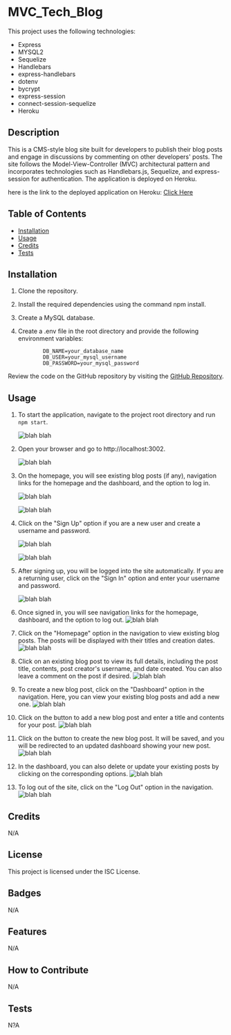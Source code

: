# MVC_Tech_Blog

This project uses the following technologies:

- Express
- MYSQL2
- Sequelize
- Handlebars
- express-handlebars
- dotenv
- bycrypt
- express-session
- connect-session-sequelize
- Heroku

## Description

This is a CMS-style blog site built for developers to publish their blog posts and engage in discussions by commenting on other developers' posts. The site follows the Model-View-Controller (MVC) architectural pattern and incorporates technologies such as Handlebars.js, Sequelize, and express-session for authentication. The application is deployed on Heroku.

here is the link to the deployed application on Heroku: [Click Here]()

## Table of Contents

- [Installation](#installation)
- [Usage](#usage)
- [Credits](#credits)
- [Tests](#tests)

## Installation

1.  Clone the repository.
2.  Install the required dependencies using the command npm install.
3.  Create a MySQL database.
4.  Create a .env file in the root directory and provide the following environment variables:

                DB_NAME=your_database_name
                DB_USER=your_mysql_username
                DB_PASSWORD=your_mysql_password

Review the code on the GitHub repository by visiting the [GitHub Repository](https://github.com/etapm/M19_TextEditor).

## Usage

1.  To start the application, navigate to the project root directory and run `npm start`.

    ![blah blah](./assets/Pic1.png)

2.  Open your browser and go to http://localhost:3002.

    ![blah blah](./assets/Pic2.png)

3.  On the homepage, you will see existing blog posts (if any), navigation links for the homepage and the dashboard, and the option to log in.

    ![blah blah](./assets/Pic2.9.png)

    ![blah blah](./assets/Pic3.png)

4.  Click on the "Sign Up" option if you are a new user and create a username and password.

    ![blah blah](./assets/Pic3.png)

    ![blah blah](./assets/Pic3.png)

5.  After signing up, you will be logged into the site automatically. If you are a returning user, click on the "Sign In" option and enter your username and password.

    ![blah blah](./assets/Pic3.png)

6.  Once signed in, you will see navigation links for the homepage, dashboard, and the option to log out.
    ![blah blah](./assets/Pic3.png)
7.  Click on the "Homepage" option in the navigation to view existing blog posts. The posts will be displayed with their titles and creation dates.
    ![blah blah](./assets/Pic3.png)
8.  Click on an existing blog post to view its full details, including the post title, contents, post creator's username, and date created. You can also leave a comment on the post if desired.
    ![blah blah](./assets/Pic3.png)
9.  To create a new blog post, click on the "Dashboard" option in the navigation. Here, you can view your existing blog posts and add a new one.
    ![blah blah](./assets/Pic3.png)
10. Click on the button to add a new blog post and enter a title and contents for your post.
    ![blah blah](./assets/Pic3.png)
11. Click on the button to create the new blog post. It will be saved, and you will be redirected to an updated dashboard showing your new post.
    ![blah blah](./assets/Pic3.png)
12. In the dashboard, you can also delete or update your existing posts by clicking on the corresponding options.
    ![blah blah](./assets/Pic3.png)
13. To log out of the site, click on the "Log Out" option in the navigation.
    ![blah blah](./assets/Pic3.png)

## Credits

N/A

## License

This project is licensed under the ISC License.

## Badges

N/A

## Features

N/A

## How to Contribute

N/A

## Tests

N?A

